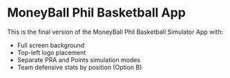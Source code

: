 # MoneyBall Phil Basketball App
This is the final version of the MoneyBall Phil Basketball Simulator App with:
- Full screen background
- Top-left logo placement
- Separate PRA and Points simulation modes
- Team defensive stats by position (Option B)
